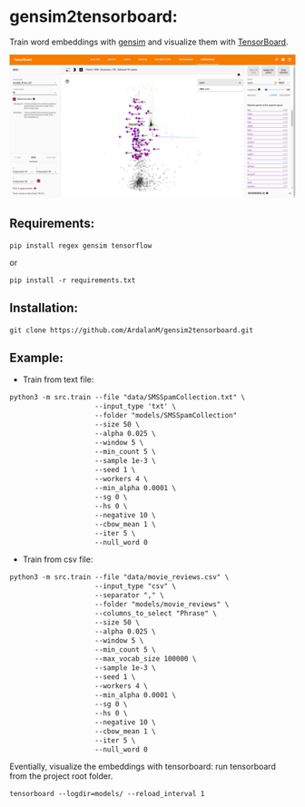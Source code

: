 # gensim2tensorboard:
Train word embeddings with [gensim](https://github.com/RaRe-Technologies/gensim) and visualize them with [TensorBoard](https://www.tensorflow.org/how_tos/embedding_viz/).

![fig](fig/fig.png "fig")

## Requirements:
```
pip install regex gensim tensorflow
```
or
```
pip install -r requirements.txt
```

## Installation:
```
git clone https://github.com/ArdalanM/gensim2tensorboard.git
```

## Example:
- Train from text file:
```
python3 -m src.train --file "data/SMSSpamCollection.txt" \
                     --input_type 'txt' \
                     --folder "models/SMSSpamCollection"
                     --size 50 \
                     --alpha 0.025 \
                     --window 5 \
                     --min_count 5 \
                     --sample 1e-3 \
                     --seed 1 \
                     --workers 4 \
                     --min_alpha 0.0001 \
                     --sg 0 \
                     --hs 0 \
                     --negative 10 \
                     --cbow_mean 1 \
                     --iter 5 \
                     --null_word 0
```

- Train from csv file:
```
python3 -m src.train --file "data/movie_reviews.csv" \
                     --input_type "csv" \
                     --separator "," \
                     --folder "models/movie_reviews" \
                     --columns_to_select "Phrase" \
                     --size 50 \
                     --alpha 0.025 \
                     --window 5 \
                     --min_count 5 \
                     --max_vocab_size 100000 \
                     --sample 1e-3 \
                     --seed 1 \
                     --workers 4 \
                     --min_alpha 0.0001 \
                     --sg 0 \
                     --hs 0 \
                     --negative 10 \
                     --cbow_mean 1 \
                     --iter 5 \
                     --null_word 0
```

Eventially, visualize the embeddings with tensorboard: 
run tensorboard from the project root folder.
```
tensorboard --logdir=models/ --reload_interval 1
```